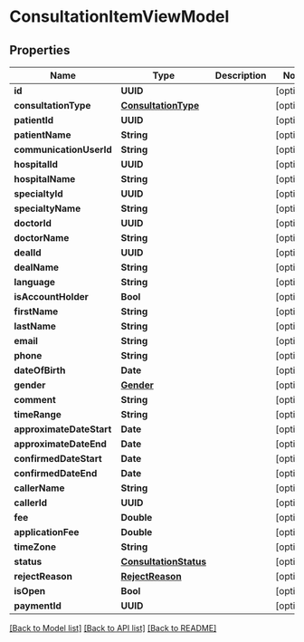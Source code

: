 # ConsultationItemViewModel

## Properties
Name | Type | Description | Notes
------------ | ------------- | ------------- | -------------
**id** | **UUID** |  | [optional] 
**consultationType** | [**ConsultationType**](ConsultationType.md) |  | [optional] 
**patientId** | **UUID** |  | [optional] 
**patientName** | **String** |  | [optional] 
**communicationUserId** | **String** |  | [optional] 
**hospitalId** | **UUID** |  | [optional] 
**hospitalName** | **String** |  | [optional] 
**specialtyId** | **UUID** |  | [optional] 
**specialtyName** | **String** |  | [optional] 
**doctorId** | **UUID** |  | [optional] 
**doctorName** | **String** |  | [optional] 
**dealId** | **UUID** |  | [optional] 
**dealName** | **String** |  | [optional] 
**language** | **String** |  | [optional] 
**isAccountHolder** | **Bool** |  | [optional] 
**firstName** | **String** |  | [optional] 
**lastName** | **String** |  | [optional] 
**email** | **String** |  | [optional] 
**phone** | **String** |  | [optional] 
**dateOfBirth** | **Date** |  | [optional] 
**gender** | [**Gender**](Gender.md) |  | [optional] 
**comment** | **String** |  | [optional] 
**timeRange** | **String** |  | [optional] 
**approximateDateStart** | **Date** |  | [optional] 
**approximateDateEnd** | **Date** |  | [optional] 
**confirmedDateStart** | **Date** |  | [optional] 
**confirmedDateEnd** | **Date** |  | [optional] 
**callerName** | **String** |  | [optional] 
**callerId** | **UUID** |  | [optional] 
**fee** | **Double** |  | [optional] 
**applicationFee** | **Double** |  | [optional] 
**timeZone** | **String** |  | [optional] 
**status** | [**ConsultationStatus**](ConsultationStatus.md) |  | [optional] 
**rejectReason** | [**RejectReason**](RejectReason.md) |  | [optional] 
**isOpen** | **Bool** |  | [optional] 
**paymentId** | **UUID** |  | [optional] 

[[Back to Model list]](../README.md#documentation-for-models) [[Back to API list]](../README.md#documentation-for-api-endpoints) [[Back to README]](../README.md)


